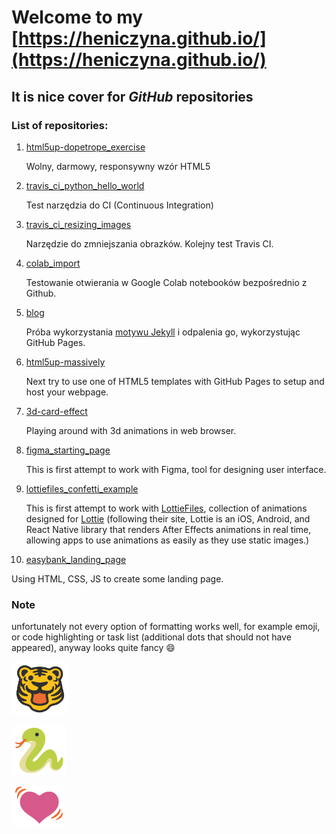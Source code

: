 # Welcome to my [https://heniczyna.github.io/](https://heniczyna.github.io/)
## It is nice cover for *GitHub* repositories
### List of repositories:
1. [html5up-dopetrope_exercise](https://heniczyna.github.io/html5up-dopetrope_exercise/)
   
   Wolny, darmowy, responsywny wzór HTML5

2. [travis_ci_python_hello_world](https://heniczyna.github.io/travis_ci_python_hello_world/)

   Test narzędzia do CI (Continuous Integration)

3. [travis_ci_resizing_images](https://heniczyna.github.io/travis_ci_resizing_images/)

   Narzędzie do zmniejszania obrazków. Kolejny test Travis CI.
  
4. [colab_import](https://heniczyna.github.io/colab_import/)

   Testowanie otwierania w Google Colab notebooków bezpośrednio z Github.
   
5. [blog](https://heniczyna.github.io/blog/)

   Próba wykorzystania [motywu Jekyll](https://jekyllthemes.io/theme/emerald) i odpalenia go, wykorzystując GitHub Pages.
   
6. [html5up-massively](https://heniczyna.github.io/html5up-massively/)
   
   Next try to use one of HTML5 templates with GitHub Pages to setup and host your webpage.

7. [3d-card-effect](https://heniczyna.github.io/3d-card-effect/)
   
   Playing around with 3d animations in web browser.
   
8. [figma_starting_page](https://heniczyna.github.io/figma_starting_page/)

   This is first attempt to work with Figma, tool for designing user interface.

9. [lottiefiles_confetti_example](https://heniczyna.github.io/lottiefiles_confetti_example/)

   This is first attempt to work with [LottieFiles](https://lottiefiles.com/), collection of animations designed for [Lottie](https://airbnb.design/lottie/) (following their site, Lottie is an iOS, Android, and React Native library that renders After Effects animations in real time, allowing apps to use animations as easily as they use static images.)

10. [easybank_landing_page](https://heniczyna.github.io/easybank_landing_page/)

   Using HTML, CSS, JS to create some landing page.

### Note
unfortunately not every option of formatting works well, for example emoji, or code highlighting or task list (additional dots that should not have appeared), anyway looks quite fancy :smile:

![](/images/private_small_tiger_no_bg.png)

![](/images/private_small_snake_no_bg.png)

![](/images/private_heart_pink_beating_no_bg.png)
